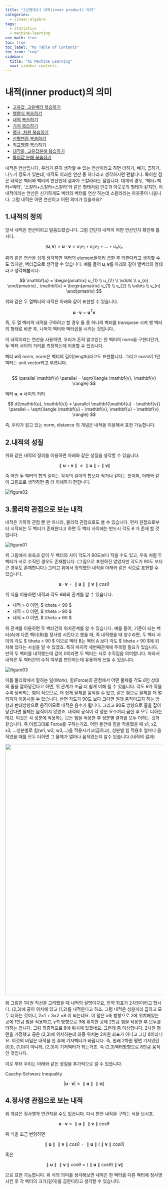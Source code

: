 ```yaml
---
title: "[선형대수] 내적(inner product) 의미" 
categories:
  - linear-algebra
tags:
  - statistics
  - machine-learning
use_math: true
toc: true
toc_label: "My Table of Contents"
toc_icon: "cog"
sidebar:
  title: "AI Machine Learning"
  nav: sidebar-contents
---
```


# 내적(inner product)의 의미

* [고유값, 고유벡터 복습하기](https://losskatsu.github.io/linear-algebra/eigen/)
* [행렬식 복습하기](https://losskatsu.github.io/linear-algebra/determinant/)
* [내적 복습하기](https://losskatsu.github.io/linear-algebra/innerproduct/)
* [기저 복습하기](https://losskatsu.github.io/linear-algebra/basis/)
* [랭크, 차원 복습하기](https://losskatsu.github.io/linear-algebra/rank-dim/)
* [선형변환 복습하기](https://losskatsu.github.io/linear-algebra/linear-trans/)
* [직교행렬 복습하기](https://losskatsu.github.io/linear-algebra/orthogonal/)
* [대각화, 고유값분해 복습하기](https://losskatsu.github.io/linear-algebra/eigen-decomposition/)
* [특이값 분해 복습하기](https://losskatsu.github.io/linear-algebra/svd/)


내적은 연산입니다. 
우리가 흔히 생각할 수 있는 연산이라고 하면 더하기, 빼기, 곱하기, 나누기 정도가 있는데, 
내적도 이러한 연산 중 하나라고 생각하시면 편합니다. 
특이한 점은 내적은 벡터와 벡터의 연산인데 결과가 스칼라라는 점입니다. 
대개의 경우, '벡터+벡터=벡터', '스칼라+스칼라=스칼라'와 같은 형태처럼 인풋과 아웃풋의 형태가 같지만, 
이 내적이라는 연산은 신기하게도 벡터와 벡터를 연산 하는데 스칼라라는 아웃풋이 나옵니다. 
그럼 내적은 어떤 연산이고 어떤 의미가 있을까요? 
<br />

## 1.내적의 정의 

앞서 내적은 연산이라고 말씀드렸습니다.
그럼 간단히 내적이 어떤 연산인지 확인해 봅시다.

$$ \langle \mathbf{u}, \mathbf{v} \rangle = \mathbf{u} \cdot \mathbf{v} =  u_{1}v_{1} + u_{2}v_{2} + \dots + u_{n}v_{n} $$

위와 같은 연산을 쉽게 생각하면 벡터의 element들끼리 곱한 후 더한다라고 생각할 수도 있지만, 
벡터곱으로 생각할 수 있습니다. 예를 들어 $\mathbf{u}, \mathbf{v}$를 아래와 같이 열벡터의 형태라고 생각해봅시다.

$$ \mathbf{u} = 
\begin{pmatrix}
u_{1} \\
u_{2} \\
\vdots \\
u_{n}
\end{pmatrix}
, \mathbf{v} =
\begin{pmatrix}
v_{1} \\
v_{2} \\
\vdots \\
v_{n}
\end{pmatrix} $$

위와 같은 두 열벡터의 내적은 아래와 같이 표현할 수 있습니다. 

$$ \mathbf{u} \cdot \mathbf{v} = \mathbf{u}^{T}\mathbf{v} $$

즉, 두 열 벡터의 내적을 구하려고 할 경우 둘 중 하나의 벡터를 transpose 시켜 행 벡터의 형태로 바꾼 후, 
나머지 벡터와 벡터곱을 시키는 것입니다.. 

이 내적이라는 연산을 사용하면, 
우리가 흔히 알고있는 한 벡터의 norm을 구한다던가, 두 벡터 사이의 거리를 측정하는데 이용할 수 있습니다.  

벡터 $\mathbf{v}$의 norm, norm은 벡터의 길이(length)라고도 표현합니다. 그리고 norm이 1인 벡터는 unit vector라고 부릅니다.  
<br />

$$ \parallel \mathbf{v} \parallel = \sqrt{\langle \mathbf{v}, \mathbf{v} \rangle}  $$

벡터 $\mathbf{u}$, $\mathbf{v}$ 사이의 거리 
<br />

$$ d(\mathbf{u}, \mathbf{v}) = \parallel \mathbf{\mathbf{u} - \mathbf{v}} \parallel = \sqrt{\langle \mathbf{u} - \mathbf{v}, \mathbf{u} - \mathbf{v} \rangle}  $$

즉, 우리가 알고 있는 norm, distance 의 개념은 내적을 이용해서 표현 가능합니다.

## 2.내적의 성질

위와 같은 내적의 정의를 이용하면 아래와 같은 성질을 생각할 수 있습니다.

$$ \parallel \mathbf{u} + \mathbf{v} \parallel \leq \parallel \mathbf{u} \parallel + \parallel \mathbf{v} \parallel $$

즉 어떤 두 벡터의 합의 길이는 각각의 길이의 합보다 작거나 같다는 뜻이며, 아래와 같이 그림으로 생각하면 좀 더 이해하기 편합니다.

![figure02](/assets/images/innerproduct/innerproduct02.JPG)

 

## 3.물리학 관점으로 보는 내적

내적은 기하학 관점 뿐 만 아니라, 물리학 관점으로도 볼 수 있습니다. 
먼저 원점으로부터 시작되는 두 벡터가 존재한다고 하면 두 벡터 사이에는 반드시 각도 $\theta$ 가 존재 할 것입니다. 

![figure01](/assets/images/innerproduct/innerproduct01.JPG)

위 그림에서 좌측과 같이 두 벡터의 사이 각도가 90도보다 작을 수도 있고, 
우측 처럼 두 벡터가 서로 수직인 경우도 존재합니다. 
(그림으로 표현하진 않았지만 각도가 90도 보다 큰 경우도 존재합니다.) 
그리고 위에서 정의했던 내적을 아래와 같은 식으로 표현할 수 있습니다. 

$$ \mathbf{u} \cdot \mathbf{v} = \parallel \mathbf{u} \parallel \parallel \mathbf{v} \parallel cos\theta  $$

위 식을 이용하면 내적과 각도 $\theta$와의 관계를 알 수 있습니다. 

* 내적 > 0 이면, $ \theta < 90 $
* 내적 < 0 이면, $ \theta > 90 $
* 내적 = 0 이면, $ \theta = 90 $

위 관계를 이용하면 두 벡터간의 위치관계를 알 수 있습니다. 
예를 들어, 기준이 되는 벡터(A)에 다른 벡터(B)를 정사영 시킨다고 했을 때, 즉 내적했을 때 양수라면, 
두 벡터 사이의 각도 $ \theta < 90 $ 이므로 벡터 B는 벡터 A 보다 각도 $ \theta < 90 $에 위치해 있다는 사실을 알 수 있겠죠.
특히 마지막 세번째관계에 주목할 필요가 있습니다. 
만약 두 벡터를 내적했는데 값이 0이라면 두 벡터는 서로 수직임을 의미합니다. 
따라서 내적은 두 벡터간의 수직 여부를 판단하는데 유용하게 쓰일 수 있습니다. 

![figure03](/assets/images/innerproduct/innerproduct03.JPG)

이를 물리학에서 말하는 일(Work), 힘(Force)의 관점에서 
어떤 물체를 각도 $\theta$인 상태의 줄을 잡아당긴다고 하면, 
위 관계가 조금 더 쉽게 이해 될 수 있습니다. 
각도 $\theta$가 작을 수록 낭비되는 힘이 적으므로, 
더 쉽게 물체를 움직일 수 있고, 같은 힘으로 물체를 더 멀리까지 이동시킬 수 있습니다. 
반면 각도가 90도 보다 크다면 원래 움직이고자 하는 방향과 반대방향으로 움직이므로 내적은 음수가 됩니다. 
그리고 90도 방향으로 줄을 잡아 당긴다면 물체는 움직이지 않겠죠. 
내적의 공식이 각 성분 요소끼리 곱한 후 모두 더하는데요. 
이것은 각 성분에 작용하는 모든 힘을 적용한 후 성분별 결과를 모두 더하는 것과 같습니다. 
즉 이름그대로 Force를 구하는거죠. 
어떤 물건에 힘을 작용했을 때 x1, x2, x3, ...성분별로 힘(w1, w2, w3,...)을 적용시키고(곱하고), 
성분별 힘 적용후 얼마나 움직였을 때를 모두 더하면 그 물체가 얼마나 움직였는지 알수 있습니다.(내적의 결과) 

<center><img src="/assets/images/innerproduct/innerproduct04.JPG" width="800"></center>

위 그림은 1차원 직선을 고려했을 때 내적의 설명이구요, 
만약 좌표가 2차원이라고 합시다. 
(2,3)에 공이 위치해 있고 (1,2)를 내적한다고 하죠. 
그럼 내적은 성분끼리 곱하고 모두 더하는 것이니, 
2$\times$1 + 3$\times$2 =8 이 되는데요. 
이 말은 x축 방향으로 2에 위치해있는 공에 1만큼 힘을 적용하고, 
y축 방향으로 3에 위치한 공에 2만큼 힘을 적용한 후 모두를 더하는 겁니다. 
그럼 최종적으로 8에 위치해 있겠네요. 
그런데 좀 이상합니다. 
2차원 평면을 가정했고 공은 (2,3)에 위치하는데 최종 위치는 2차원 좌표가 아니고 그냥 8이라니요. 
이것의 비밀은 내적을 한 후에 기저벡터가 바뀝니다. 
즉, 원래 2차원 평면 기저였던 (0,1), (1,0)이 아니라, 
(2,3)이 기저벡터가 되는거죠. 즉 (2,3)벡터방향으로 8만큼 움직인 것입니다. 

이로 부터 우리는 아래와 같은 성질을 추가적으로 알 수 있습니다. 

Cauchy-Schwarz Inequality
<br />

$$ | \mathbf{u} \cdot \mathbf{v} | \leq \parallel \mathbf{u} \parallel \parallel \mathbf{v} \parallel $$

## 4.정사영 관점으로 보는 내적 

위 개념은 정사영과 연관지을 수도 있습니다. 
다시 한번 내적을 구하는 식을 보시죠. 

$$ \mathbf{u} \cdot \mathbf{v} = \parallel \mathbf{u} \parallel \parallel \mathbf{v} \parallel cos\theta  $$

위 식을 조금 변형하면 

$$ \parallel \mathbf{u} \parallel \parallel \mathbf{v} \parallel cos\theta = 
\parallel \mathbf{u} \parallel ( \parallel \mathbf{v} \parallel cos\theta ) $$

혹은

$$ \parallel \mathbf{u} \parallel \parallel \mathbf{v} \parallel cos\theta = 
( \parallel \mathbf{u} \parallel cos\theta ) \parallel \mathbf{v} \parallel   $$

으로 표현 가능합니다. 
위 식의 의미를 생각해보면 내적은 한 벡터를 다른 벡터에 정사영 시킨 후 각 벡터의 크기(길이)를 곱한다라고 생각할 수 있습니다. 



